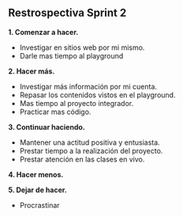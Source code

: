 ## Restrospectiva Sprint 2

**1. Comenzar a hacer.**
- Investigar en sitios web por mi mismo.
- Darle mas tiempo al playground


**2. Hacer más.**
- Investigar más información por mi cuenta.
- Repasar los contenidos vistos en el playground.
- Mas tiempo al proyecto integrador.
- Practicar mas código.

**3. Continuar haciendo.**
- Mantener una actitud positiva y entusiasta.
- Prestar tiempo a la realización del proyecto.
- Prestar atención en las clases en vivo.

**4. Hacer menos.**


**5. Dejar de hacer.**
- Procrastinar